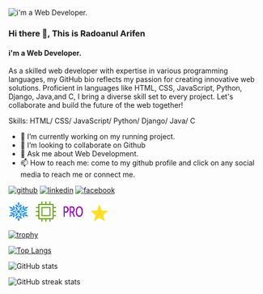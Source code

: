 ![i'm a Web Developer.](https://scontent.fdac8-1.fna.fbcdn.net/v/t39.30808-6/272765876_1677515189246327_3153222286389944225_n.jpg?_nc_cat=110&ccb=1-7&_nc_sid=9c7eae&_nc_eui2=AeH9pJE5FC7FZjemq4DRvlMOHB9FvUQCnRwcH0W9RAKdHF4ZaJNAuKJRFGCDyg2sSa-vZttd3hl-bcwWGFMRInbh&_nc_ohc=nTErCZAS718AX-wFyKT&_nc_ht=scontent.fdac8-1.fna&oh=00_AfAF9i097rC5wdwSvfs4jGk0Pqpi8pt7IQRKys2U8sDINg&oe=65E8EFFF)
### Hi there 👋, This is Radoanul Arifen
#### i'm a Web Developer.


As a skilled web developer with expertise in various programming languages, my GitHub bio reflects my passion for creating innovative web solutions. Proficient in languages like HTML, CSS, JavaScript, Python, Django, Java,and C, I bring a diverse skill set to every project. Let's collaborate and build the future of the web together!

Skills: HTML/ CSS/ JavaScript/ Python/ Django/ Java/ C

- 🔭 I’m currently working on my running project. 
- 👯 I’m looking to collaborate on Github 
- 💬 Ask me about Web Development. 
- 📫 How to reach me: come to my github profile and click on any social media to reach me or connect me. 


[<img src='https://cdn.jsdelivr.net/npm/simple-icons@3.0.1/icons/github.svg' alt='github' height='40'>](https://github.com/ArifenFahim)  [<img src='https://cdn.jsdelivr.net/npm/simple-icons@3.0.1/icons/linkedin.svg' alt='linkedin' height='40'>](https://www.linkedin.com/in/https://www.linkedin.com/in/arifen-fahim-2192a21b2//)  [<img src='https://cdn.jsdelivr.net/npm/simple-icons@3.0.1/icons/facebook.svg' alt='facebook' height='40'>](https://www.facebook.com/https://www.facebook.com/Arifen2000/)  

<a href='https://archiveprogram.github.com/'><img src='https://raw.githubusercontent.com/acervenky/animated-github-badges/master/assets/acbadge.gif' width='40' height='40'></a> <a href='https://docs.github.com/en/developers'><img src='https://raw.githubusercontent.com/acervenky/animated-github-badges/master/assets/devbadge.gif' width='40' height='40'></a> <a href='https://github.com/pricing'><img src='https://raw.githubusercontent.com/acervenky/animated-github-badges/master/assets/pro.gif' width='40' height='40'></a> <a href='https://stars.github.com/'><img src='https://raw.githubusercontent.com/acervenky/animated-github-badges/master/assets/starbadge.gif' width='35' height='35'></a> 

[![trophy](https://github-profile-trophy.vercel.app/?username=ArifenFahim)](https://github.com/ryo-ma/github-profile-trophy)

[![Top Langs](https://github-readme-stats.vercel.app/api/top-langs/?username=ArifenFahim)](https://github.com/anuraghazra/github-readme-stats)

![GitHub stats](https://github-readme-stats.vercel.app/api?username=ArifenFahim&show_icons=true)  

![GitHub streak stats](https://streak-stats.demolab.com/?user=ArifenFahim)  

